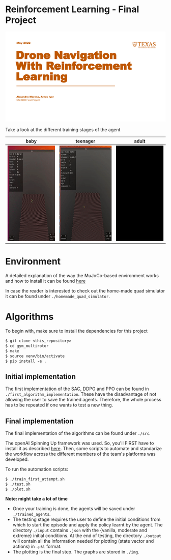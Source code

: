 # Reinforcement Learning - Final Project


[![Presentation](media/presentation_video.png)](http://www.youtube.com/watch?v=81Ts0d0QkdI)


Take a look at the different training stages of the agent

baby | teenager | adult
:-------------------------:|:-------------------------:|:-------------------------:|
<img src="media/baby.gif" width="300" height="300"/> | <img src="media/teenager.gif" width="300" height="300"/> | <img src="media/adult.gif" width="300" height="300"/>
# Environment

A detailed explanation of the way the MuJoCo-based environment works and how to install it can be found [here](ENVIRONMENT.md)

In case the reader is interested to check out the home-made 
quad simulator it can be found under `./homemade_quad_simulator`.

# Algorithms

To begin with, make sure to install the dependencies for this project
```
$ git clone <this_repository>
$ cd gym_multirotor
$ make
$ source venv/bin/activate
$ pip install -e .
```

## Initial implementation
The first implementation of the SAC, DDPG and PPO can be found in 
`./first_algorithm_implementation`. These have the disadvantage of not allowing
the user to save the trained agents. Therefore, the whole process has to be 
repeated if one wants to test a new thing.

## Final implementation
The final implementation of the algorithms can be found under 
`./src`. 

The openAI Spinning Up framework was used. So, you'll FIRST have to 
install it as described [here](SPINNING_UP.md). Then, some scripts to 
automate and standarize the workflow across the different members of the 
team's platforms was developed. 

To run the automation scripts:  
```
$ ./train_first_attempt.sh
$ ./test.sh
$ ./plot.sh
```
**Note: might take a lot of time** 

* Once your training is done, the agents will be saved under `./trained_agents`.
* The testing stage requires the user to define the initial conditions
from which to start the episode and apply the policy learnt by the agent. The 
directory `./input` contains `.json` with the {vanilla, moderate and 
extreme} initial conditions. At the end of testing, the directory `./output` 
will contain all the information needed for plotting (state vector and 
actions) in `.pkl` format. 
* The plotting is the final step. The graphs are stored in `./img`.
